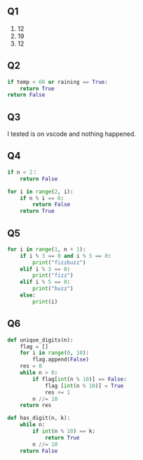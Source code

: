 ## Q1

1. 12
2. 19
3. 12



## Q2

```python
if temp < 60 or raining == True:
    return True
return False
```



## Q3

I tested is on vscode and nothing happened.



## Q4

```python
if n < 2：
	return False

for i in range(2, i):
    if n % i == 0:
        return False
    return True
```



## Q5

```python
for i in range(1, n + 1):
    if i % 3 == 0 and i % 5 == 0:
        print("fizzbuzz")
    elif i % 3 == 0:
        print("fizz")
    elif i % 5 == 0:
        print("buzz")
    else:
        print(i)
```



## Q6

```python
def unique_digits(n):
    flag = []
    for i in range(0, 10):
        flag.append(False)
    res = 0
    while n > 0:
        if flag[int(n % 10)] == False:
            flag [int(n % 10)] = True
            res += 1
        n //= 10
    return res

def has_digit(n, k):
    while n:
        if int(n % 10) == k:
            return True
        n //= 10
    return False
    
```

